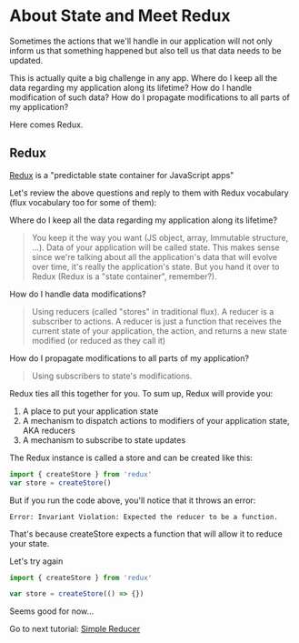 # About State and Meet Redux

Sometimes the actions that we'll handle in our application will not only inform us that something happened but also tell us that data needs to be updated.

This is actually quite a big challenge in any app. Where do I keep all the data regarding my application along its lifetime? How do I handle modification of such data? How do I propagate modifications to all parts of my application?

Here comes Redux.

## Redux

[Redux](https://github.com/reactjs/redux) is a "predictable state container for JavaScript apps"

Let's review the above questions and reply to them with Redux vocabulary (flux vocabulary too for some of them):

Where do I keep all the data regarding my application along its lifetime?
> You keep it the way you want (JS object, array, Immutable structure, ...). Data of your application will be called state. This makes sense since we're talking about all the application's data that will evolve over time, it's really the application's state. But you hand it over to Redux (Redux is a "state container", remember?).

How do I handle data modifications?
> Using reducers (called "stores" in traditional flux). A reducer is a subscriber to actions. A reducer is just a function that receives the current state of your application, the action, and returns a new state modified (or reduced as they call it)

How do I propagate modifications to all parts of my application?
> Using subscribers to state's modifications.

Redux ties all this together for you. To sum up, Redux will provide you:
1. A place to put your application state
2. A mechanism to dispatch actions to modifiers of your application state, AKA reducers
3. A mechanism to subscribe to state updates

The Redux instance is called a store and can be created like this:
```js
import { createStore } from 'redux'
var store = createStore()
```

But if you run the code above, you'll notice that it throws an error:
```
Error: Invariant Violation: Expected the reducer to be a function.
```

That's because createStore expects a function that will allow it to reduce your state.

Let's try again

```js
import { createStore } from 'redux'

var store = createStore(() => {})
```

Seems good for now...

Go to next tutorial: [Simple Reducer](03_simple-reducer.md)
